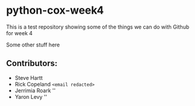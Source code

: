 # python-cox-week4
This is a test repository showing some of the things we can do with Github for week 4

Some other stuff here

## Contributors:

- Steve Hartt
- Rick Copeland `<email redacted>`
- Jerrimia Roark '<email redacted>'
- Yaron Levy	'<email redacted>'
